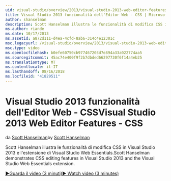 ```yaml
---
uid: visual-studio/overview/2013/visual-studio-2013-web-editor-features-css
title: Visual Studio 2013 funzionalità dell'Editor Web - CSS | Microsoft Docs
author: shanselman
description: Scott Hanselman illustra le funzionalità di modifica CSS in Visual Studio 2013 e l'estensione di Visual Studio Web Essentials.
ms.author: riande
ms.date: 10/17/2013
ms.assetid: a872d111-d4ea-4cfd-8ab6-314c4e12301c
msc.legacyurl: /visual-studio/overview/2013/visual-studio-2013-web-editor-features-css
msc.type: video
ms.openlocfilehash: b0efe60750cb977467203d7e894a33a022774aa5
ms.sourcegitcommit: 45ac74e400f9f2b7dbded66297730f6f14a4eb25
ms.translationtype: MT
ms.contentlocale: it-IT
ms.lasthandoff: 08/16/2018
ms.locfileid: "41829511"
---
```

<a name="visual-studio-2013-web-editor-features---css"></a><span data-ttu-id="d1db2-103">Visual Studio 2013 funzionalità dell'Editor Web - CSS</span><span class="sxs-lookup"><span data-stu-id="d1db2-103">Visual Studio 2013 Web Editor Features - CSS</span></span>
====================
<span data-ttu-id="d1db2-104">da [Scott Hanselman](https://github.com/shanselman)</span><span class="sxs-lookup"><span data-stu-id="d1db2-104">by [Scott Hanselman](https://github.com/shanselman)</span></span>

<span data-ttu-id="d1db2-105">Scott Hanselman illustra le funzionalità di modifica CSS in Visual Studio 2013 e l'estensione di Visual Studio Web Essentials.</span><span class="sxs-lookup"><span data-stu-id="d1db2-105">Scott Hanselman demonstrates CSS editing features in Visual Studio 2013 and the Visual Studio Web Essentials extension.</span></span>

[<span data-ttu-id="d1db2-106">&#9654;Guarda il video (3 minuti)</span><span class="sxs-lookup"><span data-stu-id="d1db2-106">&#9654; Watch video (3 minutes)</span></span>](https://channel9.msdn.com/Blogs/ASP-NET-Site-Videos/visual-studio-2013-web-editor-features-css)
